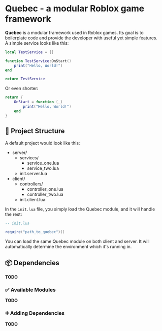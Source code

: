 # Quebec - a modular Roblox game framework

**Quebec** is a modular framework used in Roblox games. Its goal is to boilerplate code and provide the developer with useful yet simple features. A simple service looks like this:

```lua
local TestService = {}

function TestService:OnStart()
    print("Hello, World!")
end

return TestService
```

Or even shorter:

```lua
return {
    OnStart = function (_)
        print("Hello, World!")
    end
}
```

## 📁 Project Structure

A default project would look like this:

-   server/
    -   services/
        -   service_one.lua
        -   service_two.lua
    -   init.server.lua
-   client/
    -   controllers/
        -   controller_one.lua
        -   controller_two.lua
    -   init.client.lua

In the `init.lua` file, you simply load the Quebec module, and it will handle the rest:

```lua
-- init.lua

require("path_to_quebec")()
```

You can load the same Quebec module on both client and server. It will automatically determine the environment which it's running in.

## 📦 Dependencies

**TODO**

### ✅ Available Modules

**TODO**

### ➕ Adding Dependencies

**TODO**
